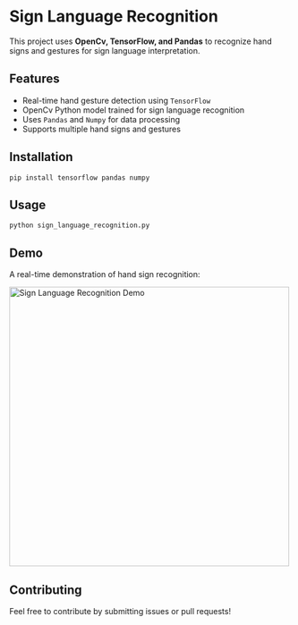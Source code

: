 <!DOCTYPE html>
<html lang="en">
<head>
    <meta charset="UTF-8">
    <meta name="viewport" content="width=device-width, initial-scale=1.0">
</head>
<body>
    <h1>Sign Language Recognition</h1>
    <p>This project uses <strong>OpenCv, TensorFlow, and Pandas</strong> to recognize hand signs and gestures for sign language interpretation.</p>
    
  <h2>Features</h2>
    <ul>
        <li>Real-time hand gesture detection using <code>TensorFlow</code></li>
        <li>OpenCv Python model trained for sign language recognition</li>
        <li>Uses <code>Pandas</code> and <code>Numpy</code> for data processing</li>
        <li>Supports multiple hand signs and gestures</li>
    </ul>
    
  <h2>Installation</h2>
    <pre><code>pip install tensorflow pandas numpy</code></pre>
    
  <h2>Usage</h2>
    <pre><code>python sign_language_recognition.py</code></pre>
    
  <h2>Demo</h2>
    <p>A real-time demonstration of hand sign recognition:</p>
    <img src="demo.gif" alt="Sign Language Recognition Demo" width="500">
    
  <h2>Contributing</h2>
    <p>Feel free to contribute by submitting issues or pull requests!</p>
</body>
</html>
